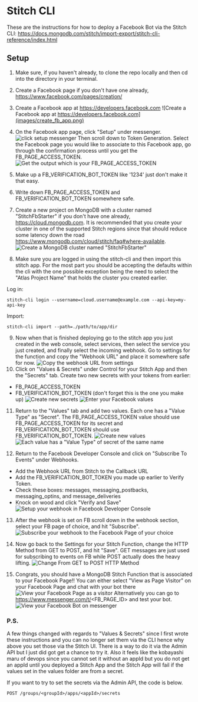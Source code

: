 # Stitch CLI

These are the instructions for how to deploy a Facebook Bot via the Stitch CLI: https://docs.mongodb.com/stitch/import-export/stitch-cli-reference/index.html

## Setup

1. Make sure, if you haven't already, to clone the repo locally and then cd into the directory in your terminal.
2. Create a Facebook page if you don't have one already, https://www.facebook.com/pages/creation/
3. Create a Facebook app at https://developers.facebook.com ![Create a Facebook app at https://developers.facebook.com](images/create_fb_app.png)
4. On the Facebook app page, click "Setup" under messenger. ![click setup messenger](images/setup_fb_messenger.png) Then scroll down to Token Generation.  Select the Facebook page you would like to associate to this Facebook app, go through the confirmation process until you get the FB_PAGE_ACCESS_TOKEN.  ![Get the output which is your FB_PAGE_ACCESS_TOKEN](images/get_fb_page_access_token.png)
5. Make up a FB_VERIFICATION_BOT_TOKEN like '1234' just don't make it that easy.
6. Write down FB_PAGE_ACCESS_TOKEN and FB_VERIFICATION_BOT_TOKEN somewhere safe.

7. Create a new project on MongoDB with a cluster named "StitchFbStarter" if you don't have one already, https://cloud.mongodb.com.  It is recommended that you create your cluster in one of the supported Stitch regions since that should reduce some latency down the road https://www.mongodb.com/cloud/stitch/faq#where-available. ![Create a MongoDB cluster named "StitchFbStarter"](images/create_mongodb_cluster.png)

8. Make sure you are logged in using the stitch-cli and then import this stitch app.  For the most part you should be accepting the defaults within the cli with the one possible exception being the need to select the "Atlas Project Name" that holds the cluster you created earlier.

Log in: 
```
stitch-cli login --username=cloud.username@example.com --api-key=my-api-key
```
Import: 
```
stitch-cli import --path=./path/to/app/dir
```
9. Now when that is finished deploying go to the stitch app you just created in the web console, select services, then select the service you just created, and finally select the incoming webhook.  Go to settings for the function and copy the "Webhook URL" and place it somewhere safe for now. ![Copy the webhook URL from settings](images/copy_webhook_url.png)
10. Click on "Values & Secrets" under Control for your Stitch App and then the "Secrets" tab.  Create two new secrets with your tokens from earlier:
* FB_PAGE_ACCESS_TOKEN
* FB_VERIFICATION_BOT_TOKEN (don't forget this is the one you make up)
![Create new secrets](images/create_new_secrets.png)
![Enter your Facebook values](images/enter_fb_secret_values.png)
11. Return to the "Values" tab and add two values.  Each one has a "Value Type" as "Secret".  The FB_PAGE_ACCESS_TOKEN value should use FB_PAGE_ACCESS_TOKEN for its secret and FB_VERIFICATION_BOT_TOKEN should use FB_VERIFICATION_BOT_TOKEN.
![Create new values](images/create_values.png)
![Each value has a "Value Type" of secret of the same name](images/correlate_value_to_secret.png)

12. Return to the Facebook Developer Console and click on "Subscribe To Events" under Webhooks.
* Add the Webhook URL from Stitch to the Callback URL
* Add the FB_VERIFICATION_BOT_TOKEN you made up earlier to Verify Token.
* Check these boxes: messages, messaging_postbacks, messaging_optins, and message_deliveries
* Knock on wood and click "Verify and Save"
![Setup your webhook in Facebook Developer Console](images/fb_setup_webhook.png)
13. After the webhook is set on FB scroll down in the webhook section, select your FB page of choice, and hit "Subscribe".
![Subscribe your webhook to the Facebook Page of your choice](images/fb_subscribe_to_page.png)

14. Now go back to the Settings for your Stitch Function, change the HTTP Method from GET to POST, and hit "Save".  GET messages are just used for subscribing to events on FB while POST actually does the heavy lifting.
![Change From GET to POST HTTP Method](images/change_stitch_from_get_to_post.png)

15. Congrats, you should have a MongoDB Stitch Function that is associated to your Facebook Page!!  You can either select "View as Page Visitor" on your Facebook Page and chat with your bot there ![View your Facebook Page as a visitor](images/fb_view_as_visitor.png) Alternatively you can go to https://www.messenger.com/t/<FB_PAGE_ID> and test your bot. ![View your Facebook Bot on messenger](images/fb_messenger_success.png)

### P.S.
A few things changed with regards to "Values & Secrets" since I first wrote these instructions and you can no longer set them via the CLI hence why above you set those via the Stitch UI.  There is a way to do it via the Admin API but I just did got get a chance to try it.  Also it feels like the kobayashi maru of devops since you cannot set it without an appId but you do not get an appId until you deployed a Stitch App and the Stitch App will fail if the values set in the values folder are from a secret.

If you want to try to set the secrets via the Admin API, the code is below.

```
POST /groups/<groupId>/apps/<appId>/secrets

```